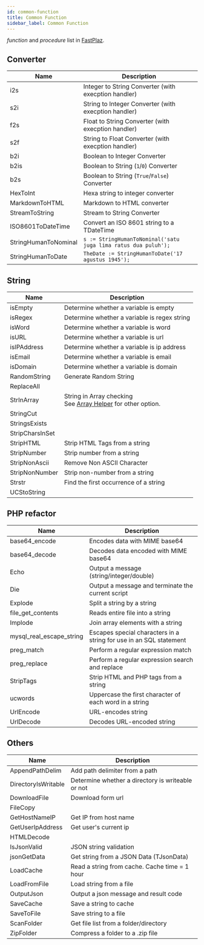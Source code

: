 ```yaml
---
id: common-function
title: Common Function
sidebar_label: Common Function
---
```


_function_ and _procedure_ list in [FastPlaz](https://fastplaz.com).

## Converter


| Name | Description |
|---|---|
| i2s | Integer to String Converter (with execption handler) |
| s2i | String to Integer Converter (with execption handler)  |
| f2s | Float to String Converter (with execption handler) |
| s2f | String to Float Converter (with execption handler) |
| b2i | Boolean to Integer Converter |
| b2is | Boolean to String (`1`/`0`) Converter |
| b2s | Boolean to String (`True`/`False`) Converter |
| HexToInt | Hexa string to integer converter |
| MarkdownToHTML | Markdown to HTML converter |
| StreamToString | Stream to String Converter |
| ISO8601ToDateTime | Convert an ISO 8601 string to a TDateTime |
| StringHumanToNominal | `s := StringHumanToNominal('satu juga lima ratus dua puluh');` |
| StringHumanToDate | `TheDate := StringHumanToDate('17 agustus 1945');` |


## String 

| Name | Description |
|---|---|
| isEmpty | Determine whether a variable is empty |
| isRegex | Determine whether a variable is regex string |
| isWord | Determine whether a variable is  word |
| isURL | Determine whether a variable is url |
| isIPAddress | Determine whether a variable is ip address |
| isEmail | Determine whether a variable is email |
| isDomain | Determine whether a variable is domain |
| RandomString | Generate Random String |
| ReplaceAll | |
| StrInArray | String in Array checking<br>See [Array Helper](/docs/helper#array_helper) for other option. |
| StringCut | |
| StringsExists | |
| StripCharsInSet | |
| StripHTML | Strip HTML Tags from a string |
| StripNumber | Strip number from a string |
| StripNonAscii | Remove Non ASCII Character |
| StripNonNumber | Strip non-number from a string |
| Strstr | Find the first occurrence of a string |
| UCStoString | |

## PHP refactor

| Name | Description |
|---|---|
| base64_encode | Encodes data with MIME base64 |
| base64_decode | Decodes data encoded with MIME base64 |
| Echo | Output a message (string/integer/double) |
| Die | Output a message and terminate the current script |
| Explode | Split a string by a string |
| file_get_contents | Reads entire file into a string |
| Implode | Join array elements with a string |
| mysql_real_escape_string | Escapes special characters in a string for use in an SQL statement |
| preg_match | Perform a regular expression match |
| preg_replace | Perform a regular expression search and replace |
| StripTags | Strip HTML and PHP tags from a string |
| ucwords | Uppercase the first character of each word in a string |
| UrlEncode | URL-encodes string |
| UrlDecode | Decodes URL-encoded string |

## Others

| Name | Description |
|---|---|
| AppendPathDelim | Add path delimiter from a path |
| DirectoryIsWritable | Determine whether a directory is writeable or not |
| DownloadFile | Download form url |
| FileCopy | |
| GetHostNameIP | Get IP from host name |
| GetUserIpAddress | Get user's current ip |
| HTMLDecode | |
| IsJsonValid | JSON string validation |
| jsonGetData | Get string from a JSON Data (TJsonData) |
| LoadCache | Read a string from cache. Cache time = 1 hour |
| LoadFromFile | Load string from a file |
| OutputJson | Output a json message and result code |
| SaveCache | Save a string to cache |
| SaveToFile | Save string to a file |
| ScanFolder | Get file list from a folder/directory |
| ZipFolder | Compress a folder to a .zip file |
